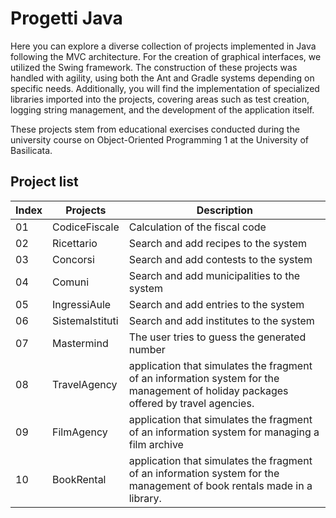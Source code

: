 # Progetti Java

Here you can explore a diverse collection of projects implemented in Java following the MVC architecture. For the creation of graphical interfaces, we utilized the Swing framework. The construction of these projects was handled with agility, using both the Ant and Gradle systems depending on specific needs. Additionally, you will find the implementation of specialized libraries imported into the projects, covering areas such as test creation, logging string management, and the development of the application itself.

These projects stem from educational exercises conducted during the university course on Object-Oriented Programming 1 at the University of Basilicata.

## Project list

| Index | Projects        | Description                                        |
|-------|-----------------|----------------------------------------------------|
|   01  | CodiceFiscale   | Calculation of the fiscal code                     |
|   02  | Ricettario      | Search and add recipes to the system               |
|   03  | Concorsi        | Search and add contests to the system              |
|   04  | Comuni          | Search and add municipalities to the system        |
|   05  | IngressiAule    | Search and add entries to the system               |
|   06  | SistemaIstituti | Search and add institutes to the system            |
|   07  | Mastermind      | The user tries to guess the generated number       |
|   08  | TravelAgency    | application that simulates the fragment of an information system for the management of holiday packages offered by travel agencies. |
|   09  | FilmAgency      | application that simulates the fragment of an information system for managing a film archive |
|   10  | BookRental      | application that simulates the fragment of an information system for the management of book rentals made in a library. |